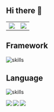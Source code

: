 ## Hi there 👋


<table>
  <tr>
    <td>
      <center>
        <img src="https://github-readme-stats.vercel.app/api?username=fkc-alt&show_icons=true&theme=solarized-light&count_private=true&hide_border=true">
      </center>
    </td>
    <td>
      <center>
        <img src="https://github-readme-stats.vercel.app/api/top-langs/?username=fkc-alt&hide=css,html&hide_border=true">   
      </center>
    </td>
  </tr>
</table>

## Framework

![skills](https://skillicons.dev/icons?i=react,vue,nestjs)

## Language

![skills](https://skillicons.dev/icons?i=js,nodejs,css,ts,html)

<a href="https://github.com/fkc-alt/http-typedi" style="margin-bottom:5px">
  <img align="left" src="https://github-readme-stats.vercel.app/api/pin/?username=fkc-alt&repo=http-typedi" />
</a>

<a href="https://github.com/fkc-alt/vue-vite-decorator-template" style="margin-bottom:5px">
  <img align="left" src="https://github-readme-stats.vercel.app/api/pin/?username=fkc-alt&repo=vue-vite-decorator-template" />
</a>

<a href="https://github.com/fkc-alt/ikun" style="margin-bottom:5px">
  <img align="left" src="https://github-readme-stats.vercel.app/api/pin/?username=fkc-alt&repo=ikun" />
</a>
